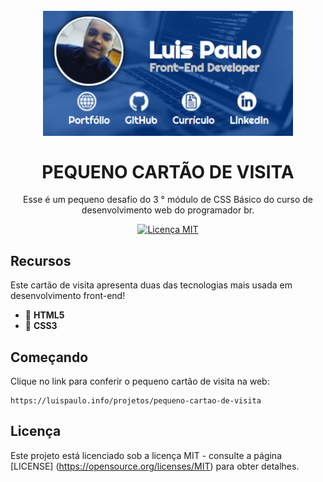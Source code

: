 <h1 align = "center">
<br>
  <img src = "imagens/readme/logo/pequeno_cartao_de_visita.png" alt = "pequeno_cartao_de_visita.png" width = "400">
<br>
<br>
PEQUENO CARTÃO DE VISITA
</h1>

<!--------------------------------------------------------------------->

<p align = "center"> Esse é um pequeno desafio do 3 ° módulo de CSS Básico do curso de desenvolvimento web do programador br. </p>

<p align = "center">
  <a href="https://opensource.org/licenses/MIT">
    <img src = "https://img.shields.io/badge/License-MIT-blue.svg" alt = "Licença MIT">
  </a>
</p>

<!--------------------------------------------------------------------->

## Recursos

Este cartão de visita apresenta duas das tecnologias mais usada em desenvolvimento front-end!

- 🔴 **HTML5**
- 🔵 **CSS3**

## Começando

Clique no link para conferir o pequeno cartão de visita na web:
```
https://luispaulo.info/projetos/pequeno-cartao-de-visita
```

## Licença

Este projeto está licenciado sob a licença MIT - consulte a página [LICENSE] (https://opensource.org/licenses/MIT) para obter detalhes.


